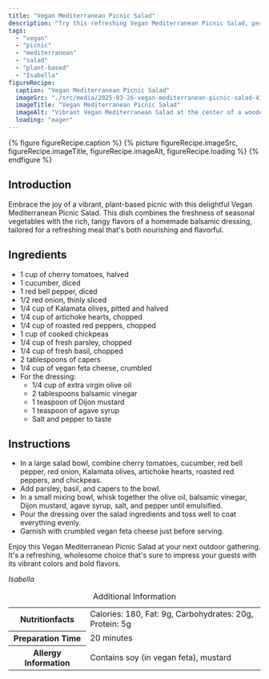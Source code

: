 ```yaml
---
title: "Vegan Mediterranean Picnic Salad"
description: "Try this refreshing Vegan Mediterranean Picnic Salad, perfect for any outdoor meal. Packed with fresh veggies and a tangy balsamic dressing, it's a crowd-pleaser!"
tags:
  - "vegan"
  - "picnic"
  - "mediterranean"
  - "salad"
  - "plant-based"
  - "Isabella"
figureRecipe: 
  caption: "Vegan Mediterranean Picnic Salad"
  imageSrc: "./src/media/2025-03-26-vegan-mediterranean-picnic-salad-4110.png"
  imageTitle: "Vegan Mediterranean Picnic Salad"
  imageAlt: "Vibrant Vegan Mediterranean Salad at the center of a wooden picnic table, surrounded by sparkling water, bread rolls, and greenery."
  loading: "eager"
---
```


{% figure figureRecipe.caption %}
{% picture figureRecipe.imageSrc, figureRecipe.imageTitle, figureRecipe.imageAlt, figureRecipe.loading %}
{% endfigure %}

## Introduction

Embrace the joy of a vibrant, plant-based picnic with this delightful Vegan Mediterranean Picnic Salad. This dish combines the freshness of seasonal vegetables with the rich, tangy flavors of a homemade balsamic dressing, tailored for a refreshing meal that's both nourishing and flavorful.

## Ingredients

- 1 cup of cherry tomatoes, halved
- 1 cucumber, diced
- 1 red bell pepper, diced
- 1/2 red onion, thinly sliced
- 1/4 cup of Kalamata olives, pitted and halved
- 1/4 cup of artichoke hearts, chopped
- 1/4 cup of roasted red peppers, chopped
- 1 cup of cooked chickpeas
- 1/4 cup of fresh parsley, chopped
- 1/4 cup of fresh basil, chopped
- 2 tablespoons of capers
- 1/4 cup of vegan feta cheese, crumbled
- For the dressing:
  - 1/4 cup of extra virgin olive oil
  - 2 tablespoons balsamic vinegar
  - 1 teaspoon of Dijon mustard
  - 1 teaspoon of agave syrup
  - Salt and pepper to taste

## Instructions

- In a large salad bowl, combine cherry tomatoes, cucumber, red bell pepper, red onion, Kalamata olives, artichoke hearts, roasted red peppers, and chickpeas.
- Add parsley, basil, and capers to the bowl.
- In a small mixing bowl, whisk together the olive oil, balsamic vinegar, Dijon mustard, agave syrup, salt, and pepper until emulsified.
- Pour the dressing over the salad ingredients and toss well to coat everything evenly.
- Garnish with crumbled vegan feta cheese just before serving.

Enjoy this Vegan Mediterranean Picnic Salad at your next outdoor gathering. It's a refreshing, wholesome choice that's sure to impress your guests with its vibrant colors and bold flavors.

*Isabella*

<table><caption class='sr-only'>Additional Information</caption><tr><th>Nutritionfacts</th><td>Calories: 180, Fat: 9g, Carbohydrates: 20g, Protein: 5g&nbsp;</td></tr><tr><th>Preparation Time</th><td>20 minutes&nbsp;</td></tr><tr><th>Allergy Information</th><td>Contains soy (in vegan feta), mustard&nbsp;</td></tr></table>

